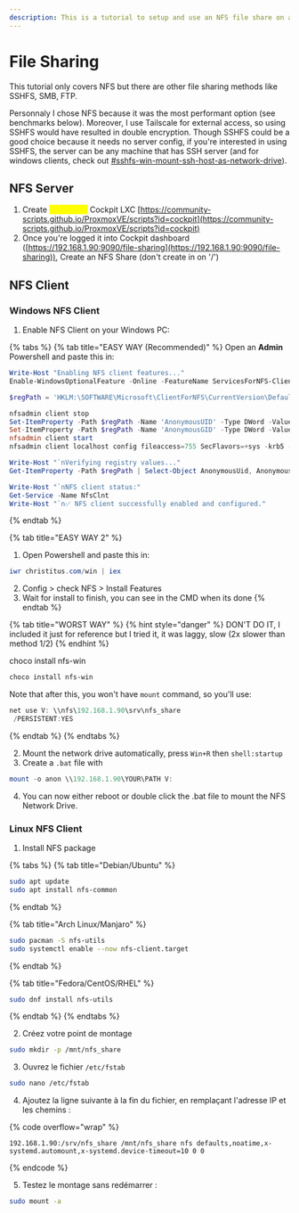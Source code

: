 ```yaml
---
description: This is a tutorial to setup and use an NFS file share on a Proxmox server.
---
```


# File Sharing

This tutorial only covers NFS but there are other file sharing methods like SSHFS, SMB, FTP.

Personnaly I chose NFS because it was the most performant option (see benchmarks below). Moreover, I use Tailscale for external access, so using SSHFS would have resulted in double encryption. Though SSHFS could be a good choice because it needs no server config, if you're interested in using SSHFS, the server can be any machine that has SSH server (and for windows clients, check out [#sshfs-win-mount-ssh-host-as-network-drive](../windows/useful-tools.md#sshfs-win-mount-ssh-host-as-network-drive "mention")).

## NFS Server

1. Create <mark style="color:yellow;">**Privileged**</mark> Cockpit LXC [https://community-scripts.github.io/ProxmoxVE/scripts?id=cockpit](https://community-scripts.github.io/ProxmoxVE/scripts?id=cockpit)
2. Once you're logged it into Cockpit dashboard ([https://192.168.1.90:9090/file-sharing](https://192.168.1.90:9090/file-sharing)), Create an NFS Share (don't create in on '/')

## NFS Client

### Windows NFS Client

1. Enable NFS Client on your Windows PC:

{% tabs %}
{% tab title="EASY WAY (Recommended)" %}
Open an **Admin** Powershell and paste this in:

```powershell
Write-Host "Enabling NFS client features..."
Enable-WindowsOptionalFeature -Online -FeatureName ServicesForNFS-ClientOnly, ClientForNFS-Infrastructure -NoRestart

$regPath = 'HKLM:\SOFTWARE\Microsoft\ClientForNFS\CurrentVersion\Default'

nfsadmin client stop
Set-ItemProperty -Path $regPath -Name 'AnonymousUID' -Type DWord -Value 0
Set-ItemProperty -Path $regPath -Name 'AnonymousGID' -Type DWord -Value 0
nfsadmin client start
nfsadmin client localhost config fileaccess=755 SecFlavors=+sys -krb5 -krb5i

Write-Host "`nVerifying registry values..."
Get-ItemProperty -Path $regPath | Select-Object AnonymousUid, AnonymousGid

Write-Host "`nNFS client status:"
Get-Service -Name NfsClnt
Write-Host "`n✅ NFS client successfully enabled and configured."

```
{% endtab %}

{% tab title="EASY WAY 2" %}
1. Open Powershell and paste this in:

```powershell
iwr christitus.com/win | iex
```

2. Config > check NFS > Install Features
3. Wait for install to finish, you can see in the CMD when its done
{% endtab %}

{% tab title="WORST WAY" %}
{% hint style="danger" %}
DON'T DO IT, I included it just for reference but I tried it, it was laggy, slow (2x slower than method 1/2)&#x20;
{% endhint %}

choco install nfs-win

```powershell
choco install nfs-win
```

Note that after this, you won't have `mount` command, so you'll use:

```powershell
net use V: \\nfs\192.168.1.90\srv\nfs_share /PERSISTENT:YES
```
{% endtab %}
{% endtabs %}

2. Mount the network drive automatically, press `Win+R` then `shell:startup`
3. Create a `.bat` file with

```powershell
mount -o anon \\192.168.1.90\YOUR\PATH V:
```

4. You can now either reboot or double click the .bat file to mount the NFS Network Drive.

### Linux NFS Client

1. Install NFS package

{% tabs %}
{% tab title="Debian/Ubuntu" %}
```bash
sudo apt update
sudo apt install nfs-common
```
{% endtab %}

{% tab title="Arch Linux/Manjaro" %}
```bash
sudo pacman -S nfs-utils
sudo systemctl enable --now nfs-client.target
```
{% endtab %}

{% tab title="Fedora/CentOS/RHEL" %}
```bash
sudo dnf install nfs-utils
```
{% endtab %}
{% endtabs %}

2. Créez votre point de montage

```bash
sudo mkdir -p /mnt/nfs_share
```

3. Ouvrez le fichier `/etc/fstab`

```bash
sudo nano /etc/fstab
```

4. Ajoutez la ligne suivante à la fin du fichier, en remplaçant l'adresse IP et les chemins :

{% code overflow="wrap" %}
```
192.168.1.90:/srv/nfs_share /mnt/nfs_share nfs defaults,noatime,x-systemd.automount,x-systemd.device-timeout=10 0 0
```
{% endcode %}

5. Testez le montage sans redémarrer :

```bash
sudo mount -a
```
